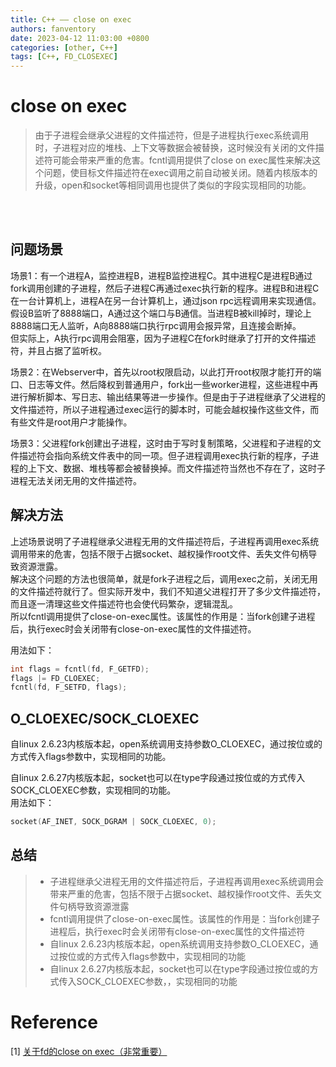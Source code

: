 ```yaml
---
title: C++ —— close on exec
authors: fanventory
date: 2023-04-12 11:03:00 +0800
categories: [other, C++]
tags: [C++, FD_CLOSEXEC]
---
```


# close on exec
> 由于子进程会继承父进程的文件描述符，但是子进程执行exec系统调用时，子进程对应的堆栈、上下文等数据会被替换，这时候没有关闭的文件描述符可能会带来严重的危害。fcntl调用提供了close on exec属性来解决这个问题，使目标文件描述符在exec调用之前自动被关闭。随着内核版本的升级，open和socket等相同调用也提供了类似的字段实现相同的功能。

<br>
<br>

## 问题场景 

场景1：有一个进程A，监控进程B，进程B监控进程C。其中进程C是进程B通过fork调用创建的子进程，然后子进程C再通过exec执行新的程序。进程B和进程C在一台计算机上，进程A在另一台计算机上，通过json rpc远程调用来实现通信。  
假设B监听了8888端口，A通过这个端口与B通信。当进程B被kill掉时，理论上8888端口无人监听，A向8888端口执行rpc调用会报异常，且连接会断掉。  
但实际上，A执行rpc调用会阻塞，因为子进程C在fork时继承了打开的文件描述符，并且占据了监听权。

场景2：在Webserver中，首先以root权限启动，以此打开root权限才能打开的端口、日志等文件。然后降权到普通用户，fork出一些worker进程，这些进程中再进行解析脚本、写日志、输出结果等进一步操作。但是由于子进程继承了父进程的文件描述符，所以子进程通过exec运行的脚本时，可能会越权操作这些文件，而有些文件是root用户才能操作。

场景3：父进程fork创建出子进程，这时由于写时复制策略，父进程和子进程的文件描述符会指向系统文件表中的同一项。但子进程调用exec执行新的程序，子进程的上下文、数据、堆栈等都会被替换掉。而文件描述符当然也不存在了，这时子进程无法关闭无用的文件描述符。

## 解决方法

上述场景说明了子进程继承父进程无用的文件描述符后，子进程再调用exec系统调用带来的危害，包括不限于占据socket、越权操作root文件、丢失文件句柄导致资源泄露。  
解决这个问题的方法也很简单，就是fork子进程之后，调用exec之前，关闭无用的文件描述符就行了。但实际开发中，我们不知道父进程打开了多少文件描述符，而且逐一清理这些文件描述符也会使代码繁杂，逻辑混乱。   
所以fcntl调用提供了close-on-exec属性。该属性的作用是：当fork创建子进程后，执行exec时会关闭带有close-on-exec属性的文件描述符。

用法如下：  

```c++
int flags = fcntl(fd, F_GETFD);
flags |= FD_CLOEXEC;
fcntl(fd, F_SETFD, flags);
```

## O_CLOEXEC/SOCK_CLOEXEC

自linux 2.6.23内核版本起，open系统调用支持参数O_CLOEXEC，通过按位或的方式传入flags参数中，实现相同的功能。  

自linux 2.6.27内核版本起，socket也可以在type字段通过按位或的方式传入SOCK_CLOEXEC参数，实现相同的功能。  
用法如下：  

```c++
socket(AF_INET, SOCK_DGRAM | SOCK_CLOEXEC, 0);
```

## 总结
> + 子进程继承父进程无用的文件描述符后，子进程再调用exec系统调用会带来严重的危害，包括不限于占据socket、越权操作root文件、丢失文件句柄导致资源泄露
> + fcntl调用提供了close-on-exec属性。该属性的作用是：当fork创建子进程后，执行exec时会关闭带有close-on-exec属性的文件描述符
> + 自linux 2.6.23内核版本起，open系统调用支持参数O_CLOEXEC，通过按位或的方式传入flags参数中，实现相同的功能
> + 自linux 2.6.27内核版本起，socket也可以在type字段通过按位或的方式传入SOCK_CLOEXEC参数，，实现相同的功能


# Reference
[1] [关于fd的close on exec（非常重要）](https://blog.csdn.net/justmeloo/article/details/40184039?spm=1001.2101.3001.6661.1&utm_medium=distribute.pc_relevant_t0.none-task-blog-2%7Edefault%7ECTRLIST%7ERate-1-40184039-blog-88283771.235%5Ev38%5Epc_relevant_default_base&depth_1-utm_source=distribute.pc_relevant_t0.none-task-blog-2%7Edefault%7ECTRLIST%7ERate-1-40184039-blog-88283771.235%5Ev38%5Epc_relevant_default_base&utm_relevant_index=1)  